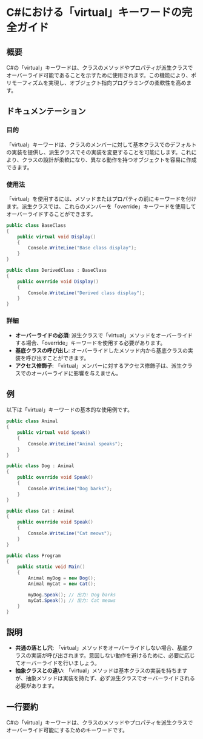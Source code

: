 <!--
Meta Description: # C#における「virtual」キーワードの完全ガイド ## 概要 C#の「virtual」キーワードは、クラスのメソッドやプロパティが派生クラスでオーバーライド可能であることを示すために使用されます。この機能により、ポリモーフィズムを実現し、オブジェクト指向プログラミングの柔軟性を高めます。 #...
Meta Keywords: virtual, public, class, void, animal
-->

# C#における「virtual」キーワードの完全ガイド

## 概要
C#の「virtual」キーワードは、クラスのメソッドやプロパティが派生クラスでオーバーライド可能であることを示すために使用されます。この機能により、ポリモーフィズムを実現し、オブジェクト指向プログラミングの柔軟性を高めます。

## ドキュメンテーション
### 目的
「virtual」キーワードは、クラスのメンバーに対して基本クラスでのデフォルトの実装を提供し、派生クラスでその実装を変更することを可能にします。これにより、クラスの設計が柔軟になり、異なる動作を持つオブジェクトを容易に作成できます。

### 使用法
「virtual」を使用するには、メソッドまたはプロパティの前にキーワードを付けます。派生クラスでは、これらのメンバーを「override」キーワードを使用してオーバーライドすることができます。

```csharp
public class BaseClass
{
    public virtual void Display()
    {
        Console.WriteLine("Base class display");
    }
}

public class DerivedClass : BaseClass
{
    public override void Display()
    {
        Console.WriteLine("Derived class display");
    }
}
```

### 詳細
- **オーバーライドの必須**: 派生クラスで「virtual」メソッドをオーバーライドする場合、「override」キーワードを使用する必要があります。
- **基底クラスの呼び出し**: オーバーライドしたメソッド内から基底クラスの実装を呼び出すことができます。
- **アクセス修飾子**: 「virtual」メンバーに対するアクセス修飾子は、派生クラスでのオーバーライドに影響を与えません。

## 例
以下は「virtual」キーワードの基本的な使用例です。

```csharp
public class Animal
{
    public virtual void Speak()
    {
        Console.WriteLine("Animal speaks");
    }
}

public class Dog : Animal
{
    public override void Speak()
    {
        Console.WriteLine("Dog barks");
    }
}

public class Cat : Animal
{
    public override void Speak()
    {
        Console.WriteLine("Cat meows");
    }
}

public class Program
{
    public static void Main()
    {
        Animal myDog = new Dog();
        Animal myCat = new Cat();

        myDog.Speak(); // 出力: Dog barks
        myCat.Speak(); // 出力: Cat meows
    }
}
```

## 説明
- **共通の落とし穴**: 「virtual」メソッドをオーバーライドしない場合、基底クラスの実装が呼び出されます。意図しない動作を避けるために、必要に応じてオーバーライドを行いましょう。
- **抽象クラスとの違い**: 「virtual」メソッドは基本クラスの実装を持ちますが、抽象メソッドは実装を持たず、必ず派生クラスでオーバーライドされる必要があります。

## 一行要約
C#の「virtual」キーワードは、クラスのメソッドやプロパティを派生クラスでオーバーライド可能にするためのキーワードです。